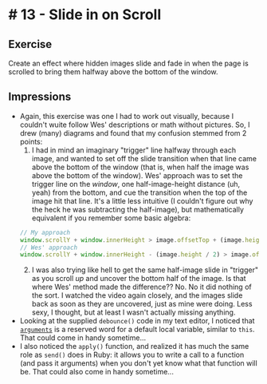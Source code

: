 # \# 13 - Slide in on Scroll

## Exercise
Create an effect where hidden images slide and fade in when the page is scrolled to bring them halfway above the bottom of the window.

## Impressions
- Again, this exercise was one I had to work out visually, because I couldn't wuite follow Wes' descriptions or math without pictures. So, I drew (many) diagrams and found that my confusion stemmed from 2 points:
  1. I had in mind an imaginary "trigger" line halfway through each image, and wanted to set off the slide transition when that line came above the bottom of the window (that is, when half the image was above the bottom of the window). Wes' approach was to set the trigger line on the *window*, one half-image-height distance (uh, yeah) from the bottom, and cue the transition when the top of the image hit that line. It's a little less intuitive (I couldn't figure out why the heck he was subtracting the half-image), but mathematically equivalent if you remember some basic algebra:
  ```javascript
  // My approach
  window.scrollY + window.innerHeight > image.offsetTop + (image.height / 2)
  // Wes' approach
  window.scrollY + window.innerHeight - (image.height / 2) > image.offsetTop
  ```
  2. I was also trying like hell to get the same half-image slide in "trigger" as you scroll *up* and uncover the bottom half of the image. Is that where Wes' method made the difference?? No. No it did nothing of the sort. I watched the video again closely, and the images slide back as soon as they are uncovered, just as mine were doing. Less sexy, I thought, but at least I wasn't actually missing anything.
- Looking at the supplied `debounce()` code in my text editor, I noticed that [`arguments`](https://developer.mozilla.org/en-US/docs/Web/JavaScript/Reference/Functions/arguments) is a reserved word for a default local variable, similar to `this`. That could come in handy sometime...
- I also noticed the `apply()` function, and realized it has much the same role as `send()` does in Ruby: it allows you to write a call to a function (and pass it arguments) when you don't yet know what that function will be. That could also come in handy sometime...
